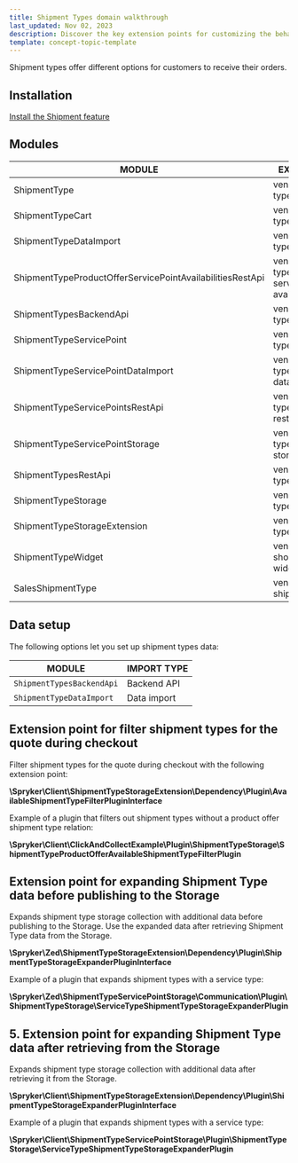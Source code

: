 ```yaml
---
title: Shipment Types domain walkthrough
last_updated: Nov 02, 2023
description: Discover the key extension points for customizing the behavior of shipment types during checkout.
template: concept-topic-template
---
```


Shipment types offer different options for customers to receive their orders.

## Installation

[Install the Shipment feature](/docs/pbc/all/install-features/{{page.version}}/install-the-shipment-feature.html)

## Modules

| MODULE                                                    | EXPECTED DIRECTORY                                                               |
|-----------------------------------------------------------|----------------------------------------------------------------------------------|
| ShipmentType                                              | vendor/spryker/shipment-type                                                     |
| ShipmentTypeCart                                          | vendor/spryker/shipment-type-cart                                                |
| ShipmentTypeDataImport                                    | vendor/spryker/shipment-type-data-import                                         |
| ShipmentTypeProductOfferServicePointAvailabilitiesRestApi | vendor/spryker/shipment-type-product-offer-service-point-availabilities-rest-api |
| ShipmentTypesBackendApi                                   | vendor/spryker/shipment-type-backend-api                                         |
| ShipmentTypeServicePoint                                  | vendor/spryker/shipment-type-service-point                                       |
| ShipmentTypeServicePointDataImport                        | vendor/spryker/shipment-type-service-point-data-import                           |
| ShipmentTypeServicePointsRestApi                          | vendor/spryker/shipment-type-service-points-rest-api                             |
| ShipmentTypeServicePointStorage                           | vendor/spryker/shipment-type-service-point-storage                               |
| ShipmentTypesRestApi                                      | vendor/spryker/shipment-type-rest-api                                            |
| ShipmentTypeStorage                                       | vendor/spryker/shipment-type-storage                                             |
| ShipmentTypeStorageExtension                              | vendor/spryker/shipment-type-extension                                           |
| ShipmentTypeWidget                                        | vendor/spryker-shop/shipment-type-widget                                         |
| SalesShipmentType                                         | vendor/spryker/sales-shipment-type                                               |

## Data setup

The following options let you set up shipment types data:

| MODULE | IMPORT TYPE |
| - | - |
| `ShipmentTypesBackendApi` | Backend API |
| `ShipmentTypeDataImport` | Data import |

## Extension point for filter shipment types for the quote during checkout

Filter shipment types for the quote during checkout with the following extension point:

**\Spryker\Client\ShipmentTypeStorageExtension\Dependency\Plugin\AvailableShipmentTypeFilterPluginInterface**

Example of a plugin that filters out shipment types without a product offer shipment type relation:

**\Spryker\Client\ClickAndCollectExample\Plugin\ShipmentTypeStorage\ShipmentTypeProductOfferAvailableShipmentTypeFilterPlugin**

## Extension point for expanding Shipment Type data before publishing to the Storage

Expands shipment type storage collection with additional data before publishing to the Storage. Use the expanded data after retrieving Shipment Type data from the Storage.

**\Spryker\Zed\ShipmentTypeStorageExtension\Dependency\Plugin\ShipmentTypeStorageExpanderPluginInterface**

Example of a plugin that expands shipment types with a service type:

**\Spryker\Zed\ShipmentTypeServicePointStorage\Communication\Plugin\ShipmentTypeStorage\ServiceTypeShipmentTypeStorageExpanderPlugin**


## 5. Extension point for expanding Shipment Type data after retrieving from the Storage

Expands shipment type storage collection with additional data after retrieving it from the Storage.

**\Spryker\Client\ShipmentTypeStorageExtension\Dependency\Plugin\ShipmentTypeStorageExpanderPluginInterface**

Example of a plugin that expands shipment types with a service type:

**\Spryker\Client\ShipmentTypeServicePointStorage\Plugin\ShipmentTypeStorage\ServiceTypeShipmentTypeStorageExpanderPlugin**
